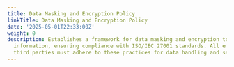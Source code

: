 ```yaml
---
title: Data Masking and Encryption Policy
linkTitle: Data Masking and Encryption Policy
date: '2025-05-01T22:33:00Z'
weight: 0
description: Establishes a framework for data masking and encryption to protect sensitive
  information, ensuring compliance with ISO/IEC 27001 standards. All employees and
  third parties must adhere to these practices for data handling and security.
---
```



<!-- Unsupported block type: unsupported -->